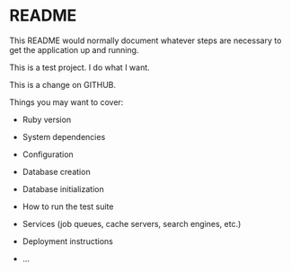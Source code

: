 # README

This README would normally document whatever steps are necessary to get the
application up and running.

This is a test project.  I do what I want.

This is a change on GITHUB.  

Things you may want to cover:

* Ruby version

* System dependencies

* Configuration

* Database creation

* Database initialization

* How to run the test suite

* Services (job queues, cache servers, search engines, etc.)

* Deployment instructions

* ...
